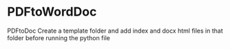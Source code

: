 # PDFtoWordDoc
PDFtoDoc
Create a template folder and add index and docx html files in that folder before running the python file
